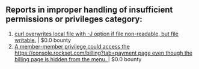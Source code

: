 ## Reports in improper handling of insufficient permissions or privileges category:
1. [curl overwrites local file with -J option if file non-readable, but file writable.](https://hackerone.com/reports/926638) | $0.0 bounty
2. [A member-member privilege could access the https://console.rockset.com/billing?tab=payment page even though the billing page is hidden from the menu. ](https://hackerone.com/reports/946384) | $0.0 bounty